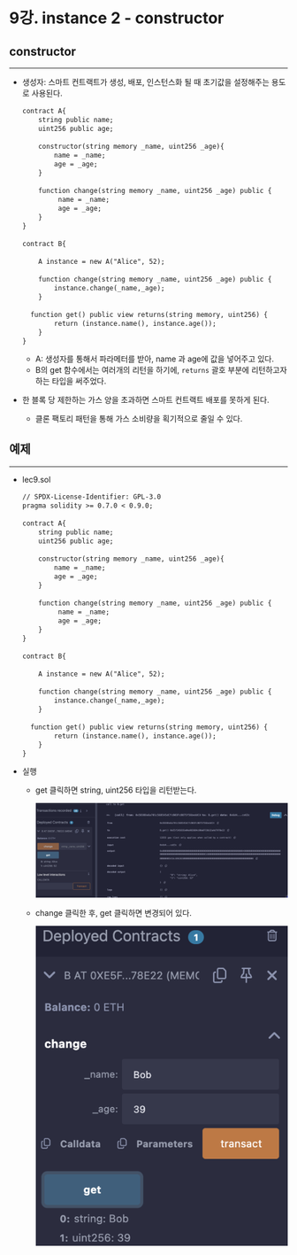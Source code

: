 # 9강. instance 2 - constructor

## constructor

---

- 생성자: 스마트 컨트랙트가 생성, 배포, 인스턴스화 될 때 초기값을 설정해주는 용도로 사용된다.
    
    ```solidity
    contract A{
        string public name;
        uint256 public age;
        
        constructor(string memory _name, uint256 _age){
            name = _name;
            age = _age;
        }
    
        function change(string memory _name, uint256 _age) public {
             name = _name;
             age = _age;
        }
    }
    
    contract B{
    
        A instance = new A("Alice", 52);
    
        function change(string memory _name, uint256 _age) public {
            instance.change(_name,_age);
        }
      
      function get() public view returns(string memory, uint256) {
            return (instance.name(), instance.age());
        }
    }
    ```
    
    - A: 생성자를 통해서 파라메터를 받아, name 과 age에 값을 넣어주고 있다.
    - B의 get 함수에서는 여러개의 리턴을 하기에, `returns` 괄호 부분에 리턴하고자 하는 타입을 써주었다.

- 한 블록 당 제한하는 가스 양을 초과하면 스마트 컨트랙트 배포를 못하게 된다.
    - 클론 팩토리 패턴을 통해 가스 소비량을 획기적으로 줄일 수 있다.

## 예제

---

- lec9.sol
    
    ```solidity
    // SPDX-License-Identifier: GPL-3.0
    pragma solidity >= 0.7.0 < 0.9.0;
    
    contract A{
        string public name;
        uint256 public age;
        
        constructor(string memory _name, uint256 _age){
            name = _name;
            age = _age;
        }
    
        function change(string memory _name, uint256 _age) public {
             name = _name;
             age = _age;
        }
    }
    
    contract B{
    
        A instance = new A("Alice", 52);
    
        function change(string memory _name, uint256 _age) public {
            instance.change(_name,_age);
        }
      
      function get() public view returns(string memory, uint256) {
            return (instance.name(), instance.age());
        }
    }
    ```
    
- 실행
    - get 클릭하면 string, uint256 타입을 리턴받는다.
        
        ![image.png](./image/9/image.png)
        
    - change 클릭한 후, get 클릭하면 변경되어 있다.
        
        ![image.png](./image/9/image%201.png)
